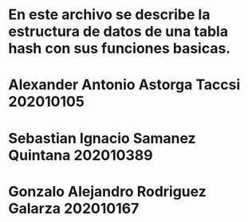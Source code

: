 # En este archivo se describe la estructura de datos de una tabla hash con sus funciones basicas.

# Alexander Antonio Astorga Taccsi 202010105
# Sebastian Ignacio Samanez Quintana 202010389
# Gonzalo Alejandro Rodriguez Galarza 202010167

